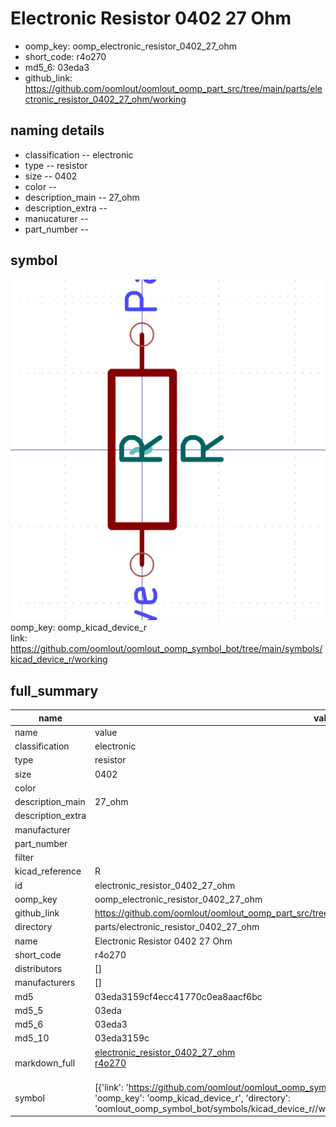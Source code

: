 # Electronic Resistor 0402 27 Ohm

  
* oomp_key: oomp_electronic_resistor_0402_27_ohm 
* short_code: r4o270
* md5_6: 03eda3  
* github_link: https://github.com/oomlout/oomlout_oomp_part_src/tree/main/parts/electronic_resistor_0402_27_ohm/working  
## naming details
* classification -- electronic
* type -- resistor
* size -- 0402
* color -- 
* description_main -- 27_ohm
* description_extra -- 
* manucaturer -- 
* part_number -- 



## symbol

![](symbol/0/working/working_600.png)  
oomp_key: oomp_kicad_device_r  
link: https://github.com/oomlout/oomlout_oomp_symbol_bot/tree/main/symbols/kicad_device_r/working  


## full_summary
| name | value | 
| --- | --- | 
| name | value | 
| classification | electronic | 
| type | resistor | 
| size | 0402 | 
| color |  | 
| description_main | 27_ohm | 
| description_extra |  | 
| manufacturer |  | 
| part_number |  | 
| filter |  | 
| kicad_reference | R | 
| id | electronic_resistor_0402_27_ohm | 
| oomp_key | oomp_electronic_resistor_0402_27_ohm | 
| github_link | https://github.com/oomlout/oomlout_oomp_part_src/tree/main/parts/electronic_resistor_0402_27_ohm/working | 
| directory | parts/electronic_resistor_0402_27_ohm | 
| name | Electronic Resistor 0402 27 Ohm | 
| short_code | r4o270 | 
| distributors | [] | 
| manufacturers | [] | 
| md5 | 03eda3159cf4ecc41770c0ea8aacf6bc | 
| md5_5 | 03eda | 
| md5_6 | 03eda3 | 
| md5_10 | 03eda3159c | 
| markdown_full | [electronic_resistor_0402_27_ohm](https://github.com/oomlout/oomlout_oomp_part_src/tree/main/parts/electronic_resistor_0402_27_ohm/working)<br>[r4o270](https://github.com/oomlout/oomlout_oomp_part_src/tree/main/parts/electronic_resistor_0402_27_ohm/working)<br><br> | 
| symbol | [{'link': 'https://github.com/oomlout/oomlout_oomp_symbol_bot/tree/main/symbols/kicad_device_r', 'oomp_key': 'oomp_kicad_device_r', 'directory': 'oomlout_oomp_symbol_bot/symbols/kicad_device_r//working/working.kicad_sym'}] | 
